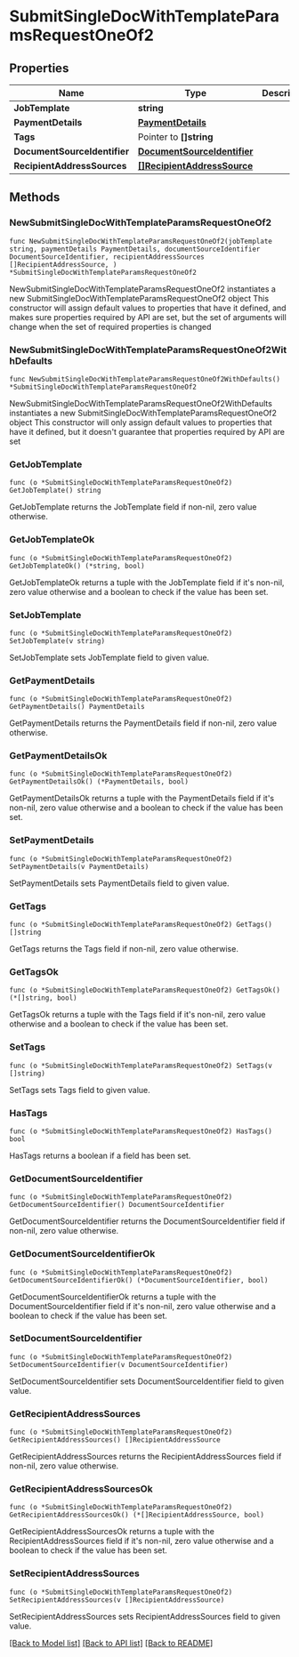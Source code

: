 # SubmitSingleDocWithTemplateParamsRequestOneOf2

## Properties

Name | Type | Description | Notes
------------ | ------------- | ------------- | -------------
**JobTemplate** | **string** |  | 
**PaymentDetails** | [**PaymentDetails**](PaymentDetails.md) |  | 
**Tags** | Pointer to **[]string** |  | [optional] 
**DocumentSourceIdentifier** | [**DocumentSourceIdentifier**](DocumentSourceIdentifier.md) |  | 
**RecipientAddressSources** | [**[]RecipientAddressSource**](RecipientAddressSource.md) |  | 

## Methods

### NewSubmitSingleDocWithTemplateParamsRequestOneOf2

`func NewSubmitSingleDocWithTemplateParamsRequestOneOf2(jobTemplate string, paymentDetails PaymentDetails, documentSourceIdentifier DocumentSourceIdentifier, recipientAddressSources []RecipientAddressSource, ) *SubmitSingleDocWithTemplateParamsRequestOneOf2`

NewSubmitSingleDocWithTemplateParamsRequestOneOf2 instantiates a new SubmitSingleDocWithTemplateParamsRequestOneOf2 object
This constructor will assign default values to properties that have it defined,
and makes sure properties required by API are set, but the set of arguments
will change when the set of required properties is changed

### NewSubmitSingleDocWithTemplateParamsRequestOneOf2WithDefaults

`func NewSubmitSingleDocWithTemplateParamsRequestOneOf2WithDefaults() *SubmitSingleDocWithTemplateParamsRequestOneOf2`

NewSubmitSingleDocWithTemplateParamsRequestOneOf2WithDefaults instantiates a new SubmitSingleDocWithTemplateParamsRequestOneOf2 object
This constructor will only assign default values to properties that have it defined,
but it doesn't guarantee that properties required by API are set

### GetJobTemplate

`func (o *SubmitSingleDocWithTemplateParamsRequestOneOf2) GetJobTemplate() string`

GetJobTemplate returns the JobTemplate field if non-nil, zero value otherwise.

### GetJobTemplateOk

`func (o *SubmitSingleDocWithTemplateParamsRequestOneOf2) GetJobTemplateOk() (*string, bool)`

GetJobTemplateOk returns a tuple with the JobTemplate field if it's non-nil, zero value otherwise
and a boolean to check if the value has been set.

### SetJobTemplate

`func (o *SubmitSingleDocWithTemplateParamsRequestOneOf2) SetJobTemplate(v string)`

SetJobTemplate sets JobTemplate field to given value.


### GetPaymentDetails

`func (o *SubmitSingleDocWithTemplateParamsRequestOneOf2) GetPaymentDetails() PaymentDetails`

GetPaymentDetails returns the PaymentDetails field if non-nil, zero value otherwise.

### GetPaymentDetailsOk

`func (o *SubmitSingleDocWithTemplateParamsRequestOneOf2) GetPaymentDetailsOk() (*PaymentDetails, bool)`

GetPaymentDetailsOk returns a tuple with the PaymentDetails field if it's non-nil, zero value otherwise
and a boolean to check if the value has been set.

### SetPaymentDetails

`func (o *SubmitSingleDocWithTemplateParamsRequestOneOf2) SetPaymentDetails(v PaymentDetails)`

SetPaymentDetails sets PaymentDetails field to given value.


### GetTags

`func (o *SubmitSingleDocWithTemplateParamsRequestOneOf2) GetTags() []string`

GetTags returns the Tags field if non-nil, zero value otherwise.

### GetTagsOk

`func (o *SubmitSingleDocWithTemplateParamsRequestOneOf2) GetTagsOk() (*[]string, bool)`

GetTagsOk returns a tuple with the Tags field if it's non-nil, zero value otherwise
and a boolean to check if the value has been set.

### SetTags

`func (o *SubmitSingleDocWithTemplateParamsRequestOneOf2) SetTags(v []string)`

SetTags sets Tags field to given value.

### HasTags

`func (o *SubmitSingleDocWithTemplateParamsRequestOneOf2) HasTags() bool`

HasTags returns a boolean if a field has been set.

### GetDocumentSourceIdentifier

`func (o *SubmitSingleDocWithTemplateParamsRequestOneOf2) GetDocumentSourceIdentifier() DocumentSourceIdentifier`

GetDocumentSourceIdentifier returns the DocumentSourceIdentifier field if non-nil, zero value otherwise.

### GetDocumentSourceIdentifierOk

`func (o *SubmitSingleDocWithTemplateParamsRequestOneOf2) GetDocumentSourceIdentifierOk() (*DocumentSourceIdentifier, bool)`

GetDocumentSourceIdentifierOk returns a tuple with the DocumentSourceIdentifier field if it's non-nil, zero value otherwise
and a boolean to check if the value has been set.

### SetDocumentSourceIdentifier

`func (o *SubmitSingleDocWithTemplateParamsRequestOneOf2) SetDocumentSourceIdentifier(v DocumentSourceIdentifier)`

SetDocumentSourceIdentifier sets DocumentSourceIdentifier field to given value.


### GetRecipientAddressSources

`func (o *SubmitSingleDocWithTemplateParamsRequestOneOf2) GetRecipientAddressSources() []RecipientAddressSource`

GetRecipientAddressSources returns the RecipientAddressSources field if non-nil, zero value otherwise.

### GetRecipientAddressSourcesOk

`func (o *SubmitSingleDocWithTemplateParamsRequestOneOf2) GetRecipientAddressSourcesOk() (*[]RecipientAddressSource, bool)`

GetRecipientAddressSourcesOk returns a tuple with the RecipientAddressSources field if it's non-nil, zero value otherwise
and a boolean to check if the value has been set.

### SetRecipientAddressSources

`func (o *SubmitSingleDocWithTemplateParamsRequestOneOf2) SetRecipientAddressSources(v []RecipientAddressSource)`

SetRecipientAddressSources sets RecipientAddressSources field to given value.



[[Back to Model list]](../README.md#documentation-for-models) [[Back to API list]](../README.md#documentation-for-api-endpoints) [[Back to README]](../README.md)


